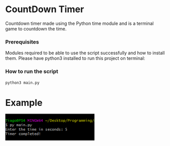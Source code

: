 # CountDown Timer
Countdown timer made using the Python time module and is a terminal game to countdown the time.

### Prerequisites
Modules required to be able to use the script successfully
and how to install them.
Please have python3 installed to run this project on terminal:


### How to run the script
```code
python3 main.py
```
# Example
![example](output.png)
